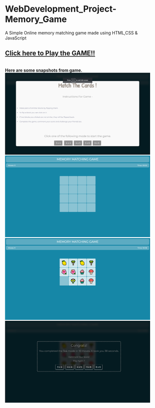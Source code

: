 # WebDevelopment_Project-Memory_Game

A Simple Online memory matching game made using HTML,CSS &amp; JavaScript

## <b> [Click here to Play the GAME!!](https://github.com/nagavikram-joga/WebD-Project-MemoryGame)


<br>
Here are some snapshots from game.

<img src="gameImages/GameSnapshot1.png" width=95% alt="snapshots">
<img src="gameImages/GameSnapshot2.png" width=95% alt="snapshots">
<img src="gameImages/GameSnapshot3.png" width=95% alt="snapshots">
<img src="gameImages/GameSnapshot4.png" width=95% alt="snapshots">

<br><br>



